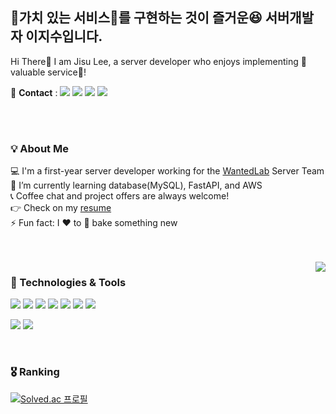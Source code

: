 ## 🌟가치 있는 서비스🌟를 구현하는 것이 즐거운😆 서버개발자 이지수입니다.</h2> 
Hi There👋 I am Jisu Lee, a server developer who enjoys implementing 🌟valuable service🌟!
<br/>


🤙 **Contact** : 
<img src="https://img.shields.io/badge/-Velog-%2320C997?logo=velog&logoColor=white&link=https%3A%2F%2Fvelog.io%2F%40suen0904"/> <img src="https://img.shields.io/badge/-tistory-%23FA5858?logo=tistory&link=https%3A%2F%2Fsuen0904.tistory.com%2F"/> <img src="https://img.shields.io/badge/-jisulee.904@gmail.com-%23EA4335?logo=gmail&logoColor=white"/> <img src="https://img.shields.io/badge/-Resume-black?logo=notion&logoColor=white&link=https%3A%2F%2Fwww.notion.so%2F80403c3c847c4940a613df09db0052ec%3Fpvs%3D4"/>

<br/>
<br/>


<div>
 
 <h3>💡 About Me</h3>
  
 💻 I'm a first-year server developer working for the [WantedLab](https://www.wanted.co.kr/jobsfeed) Server Team <br/>
 🌱 I’m currently learning database(MySQL), FastAPI, and AWS<br/>
 📞 Coffee chat and project offers are always welcome!<br/>
 👉 Check on my [resume](https://www.notion.so/80403c3c847c4940a613df09db0052ec?pvs=4)<br/>
 ⚡ Fun fact: I ❤️ to 🥖 bake something new

</div>

<br/>
<br/>


<img align="right" src="https://github-readme-stats.vercel.app/api/top-langs/?username=damda0904&layout=donut"/>


<div>
  <h3>🔧 Technologies & Tools</h3>

  <img src="https://img.shields.io/badge/-AWS-%23232F3E?style=for-the-badge&logo=amazonaws&logoColor=white"/> 
  <img src="https://img.shields.io/badge/-FastAPI-%23009688?style=for-the-badge&logo=fastapi&logoColor=white"/>  <img src="https://img.shields.io/badge/-Redis-%23DC382D?style=for-the-badge&logo=redis&logoColor=white"/> <img src="https://img.shields.io/badge/-String_Boot-%236DB33F?style=for-the-badge&logo=springboot&logoColor=white"/> <img src="https://img.shields.io/badge/-MongoDB-%2347A248?style=for-the-badge&logo=mongodb&logoColor=white"/> <img src="https://img.shields.io/badge/-Docker-%232496ED?style=for-the-badge&logo=docker&logoColor=white"/>  <img src="https://img.shields.io/badge/-MySQL-%234479A1?style=for-the-badge&logo=mysql&logoColor=white"/> 
  
  <br/>
  
  <img src="https://img.shields.io/badge/-Python-%233776AB?style=for-the-badge&logo=python&logoColor=white"/> <img src="https://img.shields.io/badge/-java-%23FC4C02?style=for-the-badge&logo=java&logoColor=white"/> 
</div>

<br/>

### 🎖 Ranking
[![Solved.ac
프로필](http://mazassumnida.wtf/api/v2/generate_badge?boj=suen0904)](https://solved.ac/suen0904)
 
